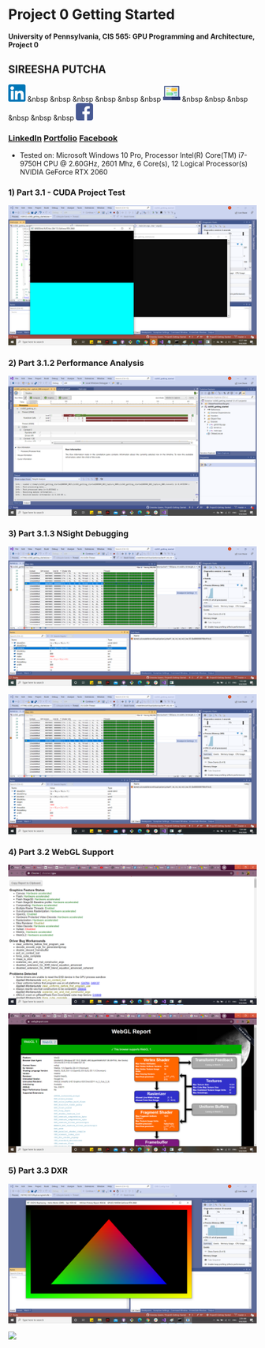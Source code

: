 Project 0 Getting Started
====================

**University of Pennsylvania, CIS 565: GPU Programming and Architecture, Project 0**

## SIREESHA PUTCHA 

	
<img src= "images/Logos/linkedin.png" alt = "LinkedIn" height = "35" width = "35"> &nbsp &nbsp &nbsp &nbsp &nbsp &nbsp <img src= "images/Logos/chat.png" alt = "Portfolio" height = "35" width = "35"> &nbsp &nbsp &nbsp &nbsp &nbsp &nbsp <img src= "images/Logos/facebook.png" alt = "Fb" height = "35" width = "35">  

###  [LinkedIn](www.linkedin.com/in/sireesha-putcha) [Portfolio](https://sites.google.com/view/sireeshaputcha/home)  [Facebook](https://www.facebook.com/sireesha.putcha98/)

* Tested on: Microsoft Windows 10 Pro, Processor	Intel(R) Core(TM) i7-9750H CPU @ 2.60GHz, 2601 Mhz, 6 Core(s), 12 Logical Processor(s) NVIDIA GeForce RTX 2060


### 1) Part 3.1 - CUDA Project Test 

![](images/initial.png)

### 2) Part 3.1.2 Performance Analysis 

![](images/performance_analysis.png)

### 3) Part 3.1.3 NSight Debugging 

![](images/NSightDebugInfo.png)

![](images/NSightDebugInfo2.png)


### 4) Part 3.2 WebGL Support 

![](images/webgl_support.png)

![](images/webgl_support1.png)

### 5) Part 3.3 DXR 
 
![](images/dxr_support.png)

![](images/changed_tri_color.png)